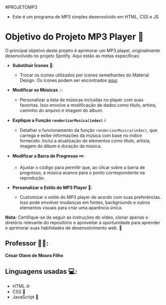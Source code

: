 #PROJETOMP3

- Este é um programa de MP3 simples desenvolvido em HTML, CSS e JS
# Objetivo do Projeto MP3 Player 🎵

O principal objetivo deste projeto é aprimorar um MP3 player, originalmente desenvolvido no projeto Spotify. Aqui estão as metas específicas:

- **Substituir Ícones** 🔄:
  - Trocar os ícones utilizados por ícones semelhantes do Material Design. Os ícones podem ser encontrados [aqui](https://fonts.google.com/icons).

- **Modificar as Músicas** 🎶:
  - Personalizar a lista de músicas incluídas no player com suas favoritas. Isso envolve a modificação de dados como título, artista, caminho do arquivo e imagem do álbum.

- **Explique a Função `renderizarMusica(index)`** ℹ️:
  - Detalhar o funcionamento da função `renderizarMusica(index)`, que carrega e exibe informações da música com base no índice fornecido. Inclui a atualização de elementos como título, artista, imagem do álbum e duração da música.

- **Modificar a Barra de Progresso** ⏭️:
  - Ajustar o código para permitir que, ao clicar sobre a barra de progresso, a música avance para o ponto correspondente na reprodução.

- **Personalizar o Estilo do MP3 Player** 🎨:
  - Customizar o estilo do MP3 player de acordo com suas preferências. Isso pode envolver mudanças em fontes, backgrounds e outros elementos visuais para criar uma aparência única.

**Nota:** Certifique-se de seguir as instruções do vídeo, clonar apenas o diretório relevante do repositório e aproveitar a oportunidade para aprender e aprimorar suas habilidades de desenvolvimento web. 🚀

## Professor 👨‍🏫:
**César Olavo de Moura Filho**

## Linguagens usadas 💻:
- HTML 🌐
- CSS 🎨
- JavaScript 🔧


